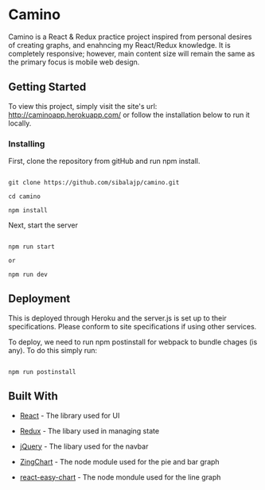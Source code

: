 # Camino

Camino is a React & Redux practice project inspired from personal desires of creating graphs, and enahncing my React/Redux knowledge. It is completely responsive; however, main content size will remain the same as the primary focus is mobile web design.

## Getting Started

To view this project, simply visit the site's url: http://caminoapp.herokuapp.com/ or follow the installation below to run it locally.

### Installing

First, clone the repository from gitHub and run npm install.

```

git clone https://github.com/sibalajp/camino.git

cd camino

npm install

```

Next, start the server

```

npm run start

or

npm run dev 

```


## Deployment

This is deployed through Heroku and the server.js is set up to their specifications. Please conform to site specifications if using other services. 

To deploy, we need to run npm postinstall for webpack to bundle chages (is any). To do this simply run: 

```

npm run postinstall

```


## Built With

* [React](https://reactjs.org/) - The library used for UI

* [Redux](https://redux.js.org/) - The libary used in managing state

* [jQuery](https://jquery.com/) - The libary used for the navbar 

* [ZingChart](https://www.zingchart.com/gallery/) - The node module used for the pie and bar graph

* [react-easy-chart](https://www.npmjs.com/package/react-easy-chart) - The node mondule used for the line graph









